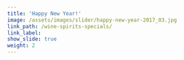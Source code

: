 ```yaml
---
title: 'Happy New Year!'
image: /assets/images/slider/happy-new-year-2017_03.jpg
link_path: /wine-spirits-specials/
link_label:
show_slide: true
weight: 2
---
```



